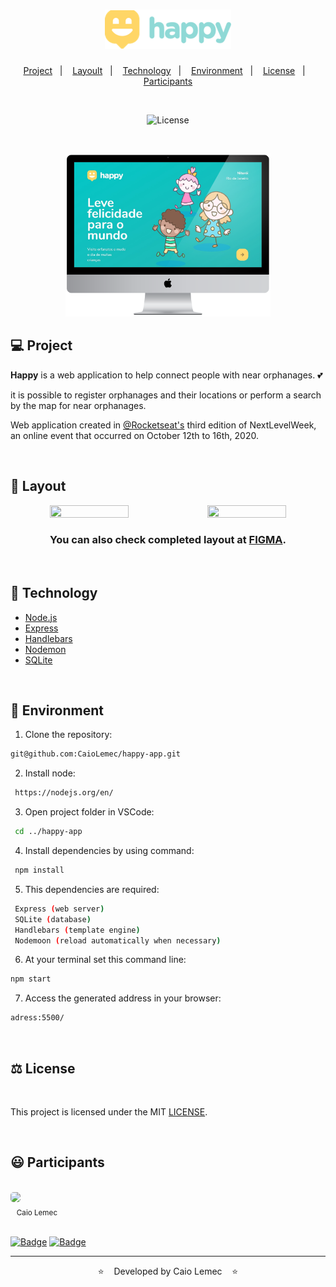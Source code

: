 <h1 align="center">
    <img alt="logo" title="Happy" src="./public/images/logo.png" width="40%" />
</h1>

<p align="center">
  <a href="#-Project">Project</a>&nbsp;&nbsp;&nbsp;|&nbsp;&nbsp;&nbsp;
  <a href="#-Layout">Layoult</a>&nbsp;&nbsp;&nbsp;|&nbsp;&nbsp;&nbsp;
  <a href="#-Technology">Technology</a>&nbsp;&nbsp;&nbsp;|&nbsp;&nbsp;&nbsp;
  <a href="#-Environment">Environment</a>&nbsp;&nbsp;&nbsp;|&nbsp;&nbsp;&nbsp;
  <a href="#-License">License</a>&nbsp;&nbsp;&nbsp;|&nbsp;&nbsp;&nbsp;
  <a href="#-Participants">Participants</a>
</p>
<br>

<p align="center">
  <img  src="https://img.shields.io/static/v1?label=license&message=MIT&color=9cf&labelColor=white" alt="License">
</p>
<br>

<p align="center">
 <img alt="mockup" src="./public/images/mockup.png" width="65%">
</p>

## 💻 Project

<strong>Happy</strong> is a web application to help connect people with near orphanages. 💕 

it is possible to register orphanages and their locations or perform a search by the map for near orphanages.

Web application created in [@Rocketseat's](https://github.com/Rocketseat) third edition of NextLevelWeek, an online event that occurred on October 12th to 16th, 2020.

<br>

## 🎨 Layout
<p align="center">
<img src="./public/images/landing.gif" width="50%" height="50%" /><img src="./public/images/register.gif" width="50%" height="50%" /></p>

<h3 align="center">You can also check completed layout at <a href="https://www.figma.com/file/XYb2tha1gU5M8vTwTUmjNx/Happy-Web-(Copy)?node-id=0%3A1">FIGMA</a>.</h3>

<br>

## 🔨 Technology

- [Node.js](https://nodejs.org/en/)
- [Express](https://expressjs.com)
- [Handlebars](https://handlebarsjs.com/)
- [Nodemon](https://www.npmjs.com/package/nodemon)
- [SQLite](https://github.com/mapbox/node-sqlite3)

<br>

## 📝 Environment

1. Clone the repository: 
```bash 
git@github.com:CaioLemec/happy-app.git
```
2. Install node: 
```bash
 https://nodejs.org/en/
 ```
3. Open project folder in VSCode:
```bash
 cd ../happy-app
 ```
4. Install dependencies by using command:
```bash
 npm install
 ```
5. This dependencies are required:
```bash
 Express (web server)
 SQLite (database)
 Handlebars (template engine)
 Nodemoon (reload automatically when necessary)
 ```
6. At your terminal set this command line:
```bash
npm start
```
7. Access the generated address in your browser:
```bash
adress:5500/
```

<br>

## ⚖️ License

<br>

This project is licensed under the MIT [LICENSE](LICENSE.md).

<br>

## 😃 Participants
<br>
<img style="border-radius: 30%;" src="https://avatars3.githubusercontent.com/u/59886891?s=460&v=4" width="75px;"/>
<br>
<sub>&nbsp;&nbsp;&nbsp;Caio Lemec</sub>

<br>
<br>

[![Badge](https://img.shields.io/static/v1?label=&message=caiolemec@gmail.com&color=9cf&style=flat-square&logo=Microsoft-Outlook&logoColor=white&link=mailto:caiolemec@gmail.com)](caiolemec@gmail.com) [![Badge](https://img.shields.io/static/v1?label=&message=CaioLemec&color=9cf&style=flat-square&logo=Linkedin&logoColor=white&link=https://br.linkedin.com/in/caio-lemec)](https://br.linkedin.com/in/caio-lemec/) 


<hr>

<p align="center">⭐&nbsp;&nbsp;&nbsp;   Developed by Caio Lemec  &nbsp;&nbsp;&nbsp;⭐</p>